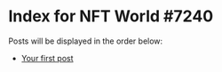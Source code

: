 # Index for NFT World #7240
Posts will be displayed in the order below:

- [Your first post](./001-first.md)

